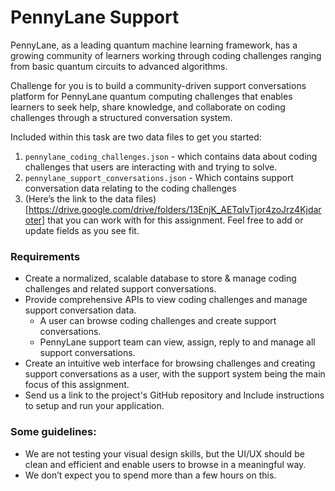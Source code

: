 # PennyLane Support

PennyLane, as a leading quantum machine learning framework, has a growing community of learners working through coding challenges ranging from basic quantum circuits to advanced algorithms.

Challenge for you is to build a community-driven support conversations platform for PennyLane quantum computing challenges that enables learners to seek help, share knowledge, and collaborate on coding challenges through a structured conversation system.

Included within this task are two data files to get you started:

1. `pennylane_coding_challenges.json` - which contains data about coding challenges that users are interacting with and trying to solve.
2. `pennylane_support_conversations.json` - Which contains support conversation data relating to the coding challenges
3. (Here’s the link to the data files)[https://drive.google.com/drive/folders/13EnjK_AETqIvTjor4zoJrz4Kjdaroter] that you can work with for this assignment. Feel free to
add or update fields as you see fit.

### Requirements

* Create a normalized, scalable database to store & manage coding challenges and related support conversations.
* Provide comprehensive APIs to view coding challenges and manage support conversation data.
    * A user can browse coding challenges and create support conversations.
    * PennyLane support team can view, assign, reply to and manage all support conversations.
* Create an intuitive web interface for browsing challenges and creating support conversations as a user, with the support system being the main focus of this assignment.
* Send us a link to the project's GitHub repository and Include instructions to setup and run your application.

### Some guidelines:
* We are not testing your visual design skills, but the UI/UX should be clean and efficient and enable users to browse in a meaningful way.
* We don’t expect you to spend more than a few hours on this.
